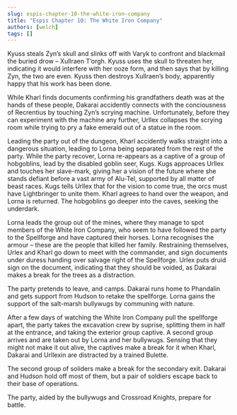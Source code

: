```yaml
---
slug: espis-chapter-10-the-white-iron-company
title: "Espis Chapter 10: The White Iron Company"
authors: [welch]
tags: []
---
```


Kyuss steals Zyn’s skull and slinks off with Varyk to confront and blackmail the buried drow – Xullraen T’orgh. Kyuss uses the skull to threaten her, indicating it would interfere with her ooze form, and then says that by killing Zyn, the two are even. Kyuss then destroys Xullraen’s body, apparently happy that his work has been done.

<!--truncate-->
 
While Kharl finds documents confirming his grandfathers death was at the hands of these people, Dakarai accidently connects with the conciousness of Recrentius by touching Zyn’s scrying machine. Unfortunately, before they can experiment with the machine any further, Urllex collapses the scrying room while trying to pry a fake emerald out of a statue in the room.
 
Leading the party out of the dungeon, Kharl accidently walks straight into a dangerous situation, leading to Lorna being separated from the rest of the party. While the party recover, Lorna re-appears as a captive of a group of hobgoblins, lead by the disabled goblin seer, Kugs. Kugs approaces Urllex and touches her slave-mark, giving her a vision of the future where she stands defiant before a vast army of Alu-Tel, supported by all matter of beast races. Kugs tells Urllex that for the vision to come true, the orcs must have Lightbringer to unite them. Kharl agrees to hand over the weapon, and Lorna is returned. The hobgoblins go deeper into the caves, seeking the underdark.
 
Lorna leads the group out of the mines, where they manage to spot members of the White Iron Company, who seem to have followed the party to the Spellforge and have captured their horses. Lorna recognises the armour – these are the people that killed her family. Restraining themselves, Urlex and Kharl go down to meet with the commander, and sign documents under duress handing over salvage right of the Spellforge. Urlex puts druid sign on the document, indicating that they should be voided, as Dakarai makes a break for the trees as a distraction.
 
The party pretends to leave, and camps. Dakarai runs home to Phandalin and gets support from Hudson to retake the spellforge. Lorna gains the support of the salt-marsh bullywugs by communing with nature.
 
After a few days of watching the White Iron Company pull the spellforge apart, the party takes the excavation crew by suprise, splitting them in half at the entrance, and taking the exterior group captive. A second group arrives and are taken out by Lorna and her bullywugs. Sensing that they might not make it out alive, the captives make a break for it when Kharl, Dakarai and Urllexin are distracted by a trained Bulette.
 
The second group of soliders make a break for the secondary exit. Dakarai and Hudson hold off most of them, but a pair of soldiers escape back to their base of operations.
 
The party, aided by the bullywugs and Crossroad Knights, prepare for battle.